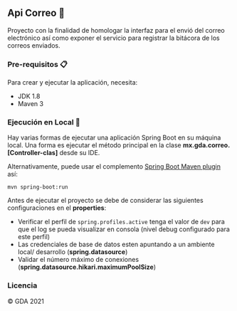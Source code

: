 ## Api Correo 🚀

Proyecto con la finalidad de homologar la interfaz para el envió del correo electrónico así como exponer el servicio para registrar la bitácora de los correos enviados.

### Pre-requisitos 📋

Para crear y ejecutar la aplicación, necesita:
* JDK 1.8
* Maven 3

### Ejecución en Local 🔧

Hay varias formas de ejecutar una aplicación Spring Boot en su máquina local. Una forma es ejecutar el método principal en la clase **mx.gda.correo.[Controller-clas]**  desde su IDE.

Alternativamente, puede usar el complemento [Spring Boot Maven plugin](https://docs.spring.io/spring-boot/docs/current/reference/html/build-tool-plugins-maven-plugin.html) así:

```shell
mvn spring-boot:run
```

Antes de ejecutar el proyecto se debe de considerar las siguientes configuraciones en el **properties**:
* Verificar el perfil de `spring.profiles.active` tenga el valor de `dev` para que el log se pueda visualizar en consola (nivel debug configurado para este perfil)
* Las credenciales de base de datos esten apuntando a un ambiente local/ desarrollo (**spring.datasource**)
* Validar el número máximo de conexiones (**spring.datasource.hikari.maximumPoolSize**)


### Licencia
© GDA 2021